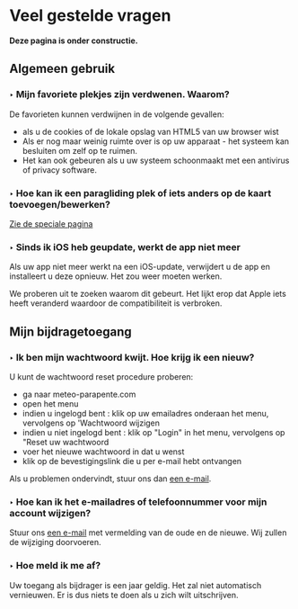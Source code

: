 # Veel gestelde vragen

**Deze pagina is onder constructie.**

## Algemeen gebruik

### ‣ Mijn favoriete plekjes zijn verdwenen. Waarom?

De favorieten kunnen verdwijnen in de volgende gevallen:

- als u de cookies of de lokale opslag van HTML5 van uw browser wist
- Als er nog maar weinig ruimte over is op uw apparaat - het systeem kan besluiten om zelf op te ruimen.
- Het kan ook gebeuren als u uw systeem schoonmaakt met een antivirus of privacy software.

### ‣ Hoe kan ik een paragliding plek of iets anders op de kaart toevoegen/bewerken?

[Zie de speciale pagina](additional/edit-the-map.md)

### ‣ Sinds ik iOS heb geupdate, werkt de app niet meer

Als uw app niet meer werkt na een iOS-update, verwijdert u de app en installeert u deze opnieuw. Het zou weer moeten werken.

We proberen uit te zoeken waarom dit gebeurt. Het lijkt erop dat Apple iets heeft veranderd waardoor de compatibiliteit is verbroken.

## Mijn bijdragetoegang

### ‣ Ik ben mijn wachtwoord kwijt. Hoe krijg ik een nieuw?
U kunt de wachtwoord reset procedure proberen:

- ga naar meteo-parapente.com
- open het menu
- indien u ingelogd bent : klik op uw emailadres onderaan het menu, vervolgens op 'Wachtwoord wijzigen
- indien u niet ingelogd bent : klik op "Login" in het menu, vervolgens op "Reset uw wachtwoord
- voer het nieuwe wachtwoord in dat u wenst
- klik op de bevestigingslink die u per e-mail hebt ontvangen

Als u problemen ondervindt, stuur ons dan [een e-mail](../contact.md).

### ‣ Hoe kan ik het e-mailadres of telefoonnummer voor mijn account wijzigen?
Stuur ons [een e-mail](../contact.md) met vermelding van de oude en de nieuwe. Wij zullen de wijziging doorvoeren.

### ‣ Hoe meld ik me af?
Uw toegang als bijdrager is een jaar geldig. Het zal niet automatisch vernieuwen. Er is dus niets te doen als u zich wilt uitschrijven.

